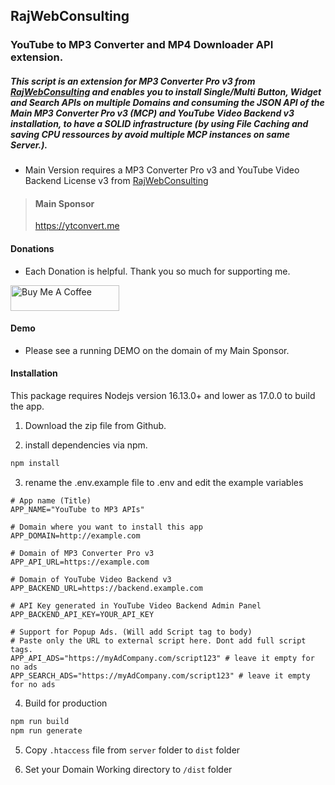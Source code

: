 ## RajWebConsulting

### YouTube to MP3 Converter and MP4 Downloader API extension.

##### This script is an extension for MP3 Converter Pro v3 from [RajWebConsulting](https://shop.rajwebconsulting.com/store/converter-scripts) and enables you to install Single/Multi Button, Widget and Search APIs on multiple Domains and consuming the JSON API of the Main MP3 Converter Pro v3 (MCP) and YouTube Video Backend v3 installation, to have a SOLID infrastructure (by using File Caching and saving CPU ressources by avoid multiple MCP instances on same Server.).

- Main Version requires a MP3 Converter Pro v3 and YouTube Video Backend License v3 from [RajWebConsulting](https://shop.rajwebconsulting.com/store/converter-scripts)

> #### Main Sponsor
> https://ytconvert.me


#### Donations

- Each Donation is helpful. Thank you so much for supporting me.

<a href="https://www.buymeacoffee.com/andre.h1984" target="_blank"><img src="https://cdn.buymeacoffee.com/buttons/default-yellow.png" alt="Buy Me A Coffee" height="41" width="174"></a>

#### Demo
- Please see a running DEMO on the domain of my Main Sponsor.


#### Installation
This package requires Nodejs version 16.13.0+ and lower as 17.0.0 to build the app.

1. Download the zip file from Github.

2. install dependencies via npm.

```bash
npm install
```

3. rename the .env.example file to .env and edit the example variables
```env
# App name (Title)
APP_NAME="YouTube to MP3 APIs"

# Domain where you want to install this app
APP_DOMAIN=http://example.com

# Domain of MP3 Converter Pro v3
APP_API_URL=https://example.com

# Domain of YouTube Video Backend v3
APP_BACKEND_URL=https://backend.example.com

# API Key generated in YouTube Video Backend Admin Panel
APP_BACKEND_API_KEY=YOUR_API_KEY

# Support for Popup Ads. (Will add Script tag to body)
# Paste only the URL to external script here. Dont add full script tags.
APP_API_ADS="https://myAdCompany.com/script123" # leave it empty for no ads
APP_SEARCH_ADS="https://myAdCompany.com/script123" # leave it empty for no ads
``` 

4. Build for production
```bash
npm run build
npm run generate
```

5. Copy `.htaccess` file from `server` folder to `dist` folder

6. Set your Domain Working directory to `/dist` folder
